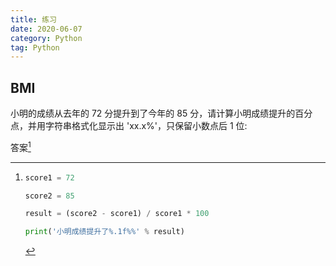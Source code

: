 ```yaml
---
title: 练习
date: 2020-06-07
category: Python
tag: Python
---
```


## BMI

小明的成绩从去年的 72 分提升到了今年的 85 分，请计算小明成绩提升的百分点，并用字符串格式化显示出 'xx.x%'，只保留小数点后 1 位:

答案[^exercise1]

[^exercise1]:
    ```py
    score1 = 72

    score2 = 85

    result = (score2 - score1) / score1 * 100

    print('小明成绩提升了%.1f%%' % result)
    ```
